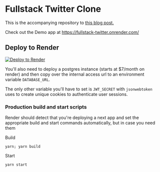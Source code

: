 # Fullstack Twitter Clone

This is the accompanying repository to [this blog post.](https://kunal.sh/posts/building-a-fullstack-twitter-clone)

Check out the Demo app at https://fullstack-twitter.onrender.com/ 

## Deploy to Render

[![Deploy to Render](https://render.com/images/deploy-to-render-button.svg)](https://render.com/deploy?repo=https://github.com/kunalgorithm/fullstack-twitter)

You'll also need to deploy a postgres instance (starts at $7/month on render) and then copy over the internal access url to an environment variable `DATABASE_URL`. 

The only other variable you'll have to set is `JWT_SECRET` with `jsonwebtoken` uses to create unique cookies to authenticate user sessions. 

### Production build and start scripts 

Render should detect that you're deploying a next app and set the appropriate build and start commands automatically, but in case you need them

Build 
```
yarn; yarn build
```

Start
```
yarn start
```
